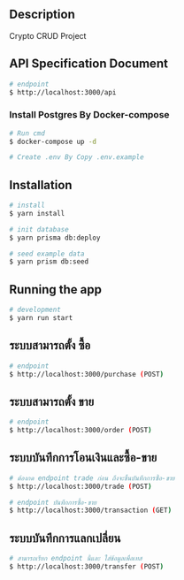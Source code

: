 ## Description

Crypto CRUD Project

## API Specification Document

```bash
# endpoint
$ http://localhost:3000/api
```

### Install Postgres By Docker-compose

```bash
# Run cmd
$ docker-compose up -d

# Create .env By Copy .env.example
```


## Installation

```bash
# install
$ yarn install

# init database
$ yarn prisma db:deploy

# seed example data
$ yarn prism db:seed

```

## Running the app

```bash
# development
$ yarn run start

```

## ระบบสามารถตั้ง ซื้อ

```bash
# endpoint
$ http://localhost:3000/purchase (POST)

```


## ระบบสามารถตั้ง ขาย

```bash
# endpoint
$ http://localhost:3000/order (POST)

```

## ระบบบันทึกการโอนเงินและซื้อ-ขาย

```bash
# ต้องกด endpoint trade ก่อน ถึงจะขึ้นบันทึกการซื้อ-ขาย
$ http://localhost:3000/trade (POST)

# endpoint บันทึกการซื้อ-ขาย
$ http://localhost:3000/transaction (GET)

```


## ระบบบันทึกการแลกเปลี่ยน

```bash
# สามารถเรียก endpoint นี้และ ใส่ข้อมูลเพื่อเทส
$ http://localhost:3000/transfer (POST)


```